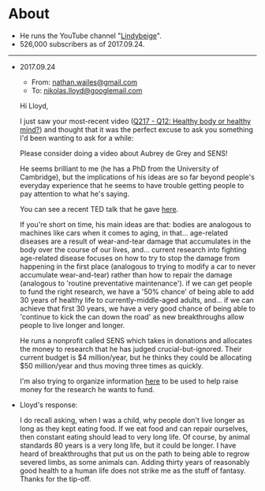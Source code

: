 # About
- He runs the YouTube channel "[Lindybeige](https://www.youtube.com/channel/UC9pgQfOXRsp4UKrI8q0zjXQ)".
- 526,000 subscribers as of 2017.09.24.

---

- 2017.09.24
    - From: nathan.wailes@gmail.com
    - To: nikolas.lloyd@googlemail.com
  
  Hi Lloyd,

  I just saw your most-recent video ([Q217 - Q12: Healthy body or healthy mind?](https://www.youtube.com/watch?v=YnMLRfkdx2E)) and thought that it was the perfect excuse to ask you something I'd been wanting to ask for a while:

  Please consider doing a video about Aubrey de Grey and SENS!

  He seems brilliant to me (he has a PhD from the University of Cambridge), but the implications of his ideas are so far beyond people's everyday experience that he seems to have trouble getting people to pay attention to what he's saying.

  You can see a recent TED talk that he gave [here](https://www.youtube.com/watch?v=r7eTSf9wkOM).

  If you're short on time, his main ideas are that:
  bodies are analogous to machines like cars when it comes to aging, in that...
  age-related diseases are a result of wear-and-tear damage that accumulates in the body over the course of our lives, and...
  current research into fighting age-related disease focuses on how to try to stop the damage from happening in the first place (analogous to trying to modify a car to never accumulate wear-and-tear) rather than how to repair the damage (analogous to 'routine preventative maintenance').
  if we can get people to fund the right research, we have a '50% chance' of being able to add 30 years of healthy life to currently-middle-aged adults, and...
  if we can achieve that first 30 years, we have a very good chance of being able to 'continue to kick the can down the road' as new breakthroughs allow people to live longer and longer.

  He runs a nonprofit called SENS which takes in donations and allocates the money to research that he has judged crucial-but-ignored. Their current budget is $4 million/year, but he thinks they could be allocating $50 million/year and thus moving three times as quickly.

  I'm also trying to organize information [here](https://github.com/NathanWailes/SENS) to be used to help raise money for the research he wants to fund.
  
- Lloyd's response:
  
  I do recall asking, when I was a child, why people don't live longer as long as they kept eating food.  If we eat food and can repair ourselves, then constant eating should lead to very long life.  Of course, by animal standards 80 years is a very long life, but it could be longer.  I have heard of breakthroughs that put us on the path to being able to regrow severed limbs, as some animals can.  Adding thirty years of reasonably good health to a human life does not strike me as the stuff of fantasy. Thanks for the tip-off.
